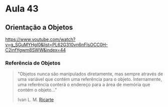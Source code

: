 # Aula 43

## Orientação a Objetos

https://www.youtube.com/watch?v=g_SGuMYHgI0&list=PL62G310vn6nFIsOCC0H-C2infYgwm8SWW&index=44

### Referência de Objetos

> "Objetos nunca são manipulados diretamente, mas sempre através de uma variável que contém uma referência para o objeto. Internamente, uma referência conterá o endereço para a área de memória que contém o objeto..."
>
> Ivan L. M. [Ricarte](https://www.dca.fee.unicamp.br/cursos/PooJava/objetos/referencias.html)

